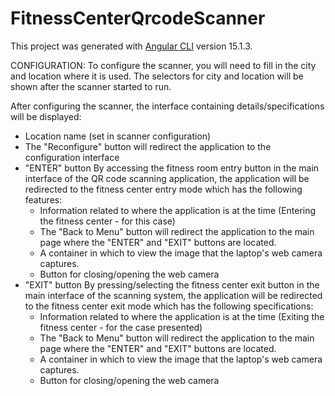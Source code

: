 # FitnessCenterQrcodeScanner

This project was generated with [Angular CLI](https://github.com/angular/angular-cli) version 15.1.3.

CONFIGURATION:
To configure the scanner, you will need to fill in the city and location where it is used. The selectors for city and location will be shown after the scanner started to run.

After configuring the scanner, the interface containing details/specifications will be displayed:
- Location name (set in scanner configuration)
- The "Reconfigure" button will redirect the application to the configuration interface
- "ENTER" button
  By accessing the fitness room entry button in the main interface of the QR code scanning application, the application will be redirected to the fitness center entry mode which has the following features:
  - Information related to where the application is at the time (Entering the fitness center - for this case)
  - The "Back to Menu" button will redirect the application to the main page where the "ENTER" and "EXIT" buttons are located.
  - A container in which to view the image that the laptop's web camera captures.
  - Button for closing/opening the web camera
- "EXIT" button
  By pressing/selecting the fitness center exit button in the main interface of the scanning system, the application will be redirected to the fitness center exit mode which has the following specifications:
  - Information related to where the application is at the time (Exiting the fitness center - for the case presented)
  - The "Back to Menu" button will redirect the application to the main page where the "ENTER" and "EXIT" buttons are located.
  - A container in which to view the image that the laptop's web camera captures.
  - Button for closing/opening the web camera
  
